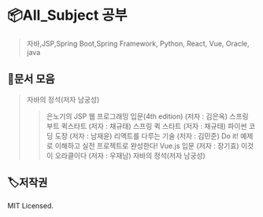 # 📦All_Subject 공부

> 자바,JSP,Spring Boot,Spring Framework, Python, React, Vue, Oracle, java


## 🥳문서 모음
> 자바의 정석(저자 남궁성)
>> 은노기의 JSP 웹 프로그래밍 입문(4th edition) (저자 : 김은옥)
> 스프링 부트 퀵스타트 (저자 : 채규태)
> 스프링 퀵 스타트 (저자 : 채규태)
> 파이썬 코딩 도장 (저자 : 남재윤)
> 리액트를 다루는 기술 (저자 : 김민준)
> Do it! 예제로 이해하고 실전 프로젝트로 완성한다! Vue.js 입문 (저자 : 장기효)
> 이것이 오라클이다 (저자 : 우재남)
> 자바의 정석(저자 남궁성)


## 🏷저작권

MIT Licensed.
